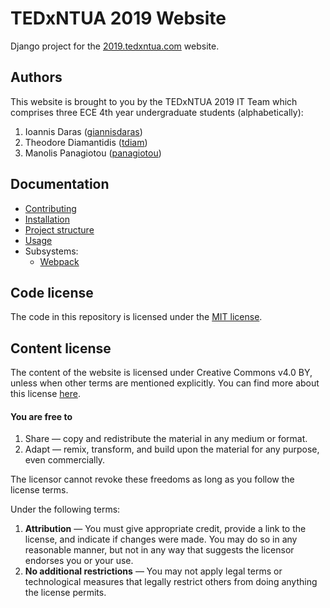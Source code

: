 # TEDxNTUA 2019 Website

Django project for the [2019.tedxntua.com](https://2019.tedxntua.com) website.

## Authors

This website is brought to you by the TEDxNTUA 2019 IT Team which comprises three ECE 4th year undergraduate students (alphabetically):

1. Ioannis Daras ([giannisdaras](https://github.com/giannisdaras))
1. Theodore Diamantidis ([tdiam](https://github.com/tdiam))
1. Manolis Panagiotou ([panagiotou](https://github.com/panagiotou))

## Documentation

* [Contributing](docs/contributing.md)
* [Installation](docs/installation.md)
* [Project structure](docs/structure.md)
* [Usage](docs/usage.md)
* Subsystems:
    * [Webpack](docs/webpack/index.md)

## Code license

The code in this repository is licensed under the [MIT license](LICENSE).

## Content license

The content of the website is licensed under Creative Commons v4.0 BY, unless when other terms are mentioned explicitly. You can find more about this license [here](https://creativecommons.org/licenses/by/4.0/).

#### You are free to

1. Share — copy and redistribute the material in any medium or format.
1. Adapt — remix, transform, and build upon the material for any purpose, even commercially.

The licensor cannot revoke these freedoms as long as you follow the license terms.

Under the following terms:

1. **Attribution** — You must give appropriate credit, provide a link to the license, and indicate if changes were made. You may do so in any reasonable manner, but not in any way that suggests the licensor endorses you or your use.
1. **No additional restrictions** — You may not apply legal terms or technological measures that legally restrict others from doing anything the license permits.
